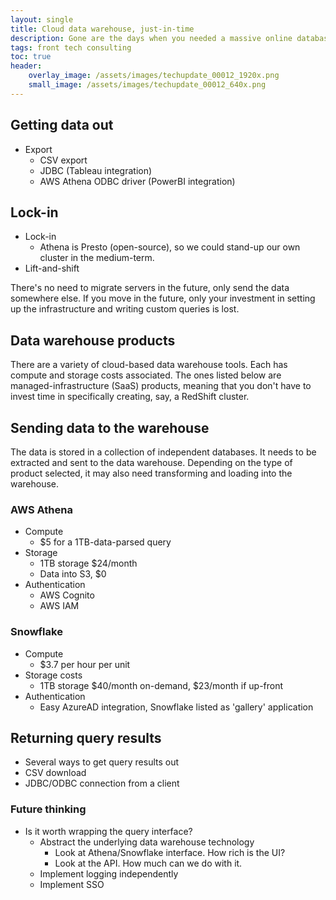 ```yaml
---
layout: single
title: Cloud data warehouse, just-in-time
description: Gone are the days when you needed a massive online database 24/7 for analytics 
tags: front tech consulting
toc: true
header:
    overlay_image: /assets/images/techupdate_00012_1920x.png
    small_image: /assets/images/techupdate_00012_640x.png
---
```


## Getting data out
+ Export
    + CSV export
    + JDBC (Tableau integration)
    + AWS Athena ODBC driver (PowerBI integration)


## Lock-in
+ Lock-in
    + Athena is Presto (open-source), so we could stand-up our own cluster in the medium-term.
+ Lift-and-shift

There's no need to migrate servers in the future, only send the data somewhere else.
If you move in the future, only your investment in setting up the infrastructure and writing custom queries is lost.


## Data warehouse products
There are a variety of cloud-based data warehouse tools.  Each has compute and storage costs associated.  The ones listed below are managed-infrastructure (SaaS) products, meaning that you don't have to invest time in specifically creating, say, a RedShift cluster.


## Sending data to the warehouse
The data is stored in a collection of independent databases.  It needs to be extracted and sent to the data warehouse.  Depending on the type of product selected, it may also need transforming and loading into the warehouse.


### AWS Athena
+ Compute
    + $5 for a 1TB-data-parsed query
+ Storage
    + 1TB storage $24/month
    + Data into S3, $0
+ Authentication
    + AWS Cognito
    + AWS IAM 


### Snowflake
+ Compute
     + $3.7 per hour per unit
+ Storage costs
    + 1TB storage $40/month on-demand, $23/month if up-front
+ Authentication
    + Easy AzureAD integration, Snowflake listed as 'gallery' application


## Returning query results
+ Several ways to get query results out
+ CSV download
+ JDBC/ODBC connection from a client


### Future thinking
+ Is it worth wrapping the query interface?
    + Abstract the underlying data warehouse technology
        + Look at Athena/Snowflake interface.  How rich is the UI?
        + Look at the API.  How much can we do with it.
    + Implement logging independently
    + Implement SSO

